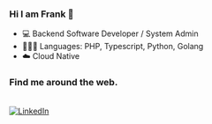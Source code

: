 ### Hi I am Frank 👋

- 💻 Backend Software Developer / System Admin 
- 👨🏾‍💻 Languages: PHP, Typescript, Python, Golang
- ☁️ Cloud Native
<!--- 🌱 I’m currently interested in Machine Learning-->

### Find me around the web.


<br>
<a href="https://www.linkedin.com/in/fracara/"><img src="https://img.shields.io/badge/linkedin-%230077B5.svg?&style=for-the-badge&logo=linkedin&logoColor=white" alt="LinkedIn" /></a>
<br/> 
